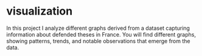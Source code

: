 # visualization
In this project I analyze different graphs derived from a dataset capturing information about defended theses in France. You will find different graphs, showing patterns, trends, and notable observations that emerge from the data. 
